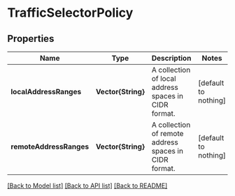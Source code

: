 # TrafficSelectorPolicy


## Properties
Name | Type | Description | Notes
------------ | ------------- | ------------- | -------------
**localAddressRanges** | **Vector{String}** | A collection of local address spaces in CIDR format. | [default to nothing]
**remoteAddressRanges** | **Vector{String}** | A collection of remote address spaces in CIDR format. | [default to nothing]


[[Back to Model list]](../README.md#models) [[Back to API list]](../README.md#api-endpoints) [[Back to README]](../README.md)


